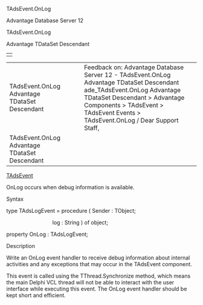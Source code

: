TAdsEvent.OnLog




Advantage Database Server 12  

TAdsEvent.OnLog

Advantage TDataSet Descendant

|  |
| --- |
|  |

|  |  |  |  |  |
| --- | --- | --- | --- | --- |
| TAdsEvent.OnLog  Advantage TDataSet Descendant |  |  | Feedback on: Advantage Database Server 12 - TAdsEvent.OnLog Advantage TDataSet Descendant ade\_TAdsEvent.OnLog Advantage TDataSet Descendant > Advantage Components > TAdsEvent > TAdsEvent Events > TAdsEvent.OnLog / Dear Support Staff, |  |
| TAdsEvent.OnLog  Advantage TDataSet Descendant |  |  |  |  |

[TAdsEvent](ade_tadsevent.htm)

OnLog occurs when debug information is available.

Syntax

type TAdsLogEvent = procedure ( Sender : TObject;

                               log : String ) of object;

property OnLog : TAdsLogEvent;

Description

Write an OnLog event handler to receive debug information about internal activities and any exceptions that may occur in the TAdsEvent component.

This event is called using the TThread.Synchronize method, which means the main Delphi VCL thread will not be able to interact with the user interface while executing this event. The OnLog event handler should be kept short and efficient.